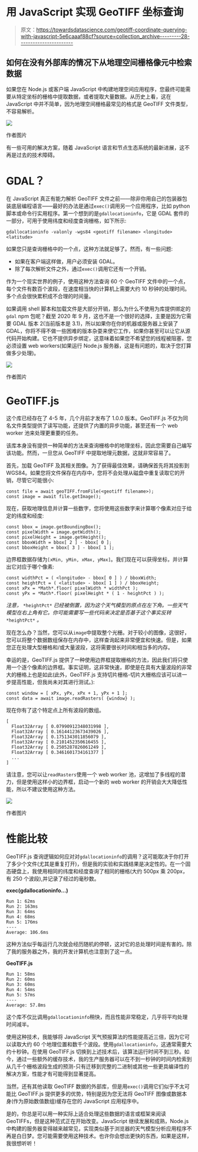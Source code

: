 # 用 JavaScript 实现 GeoTIFF 坐标查询

> 原文：<https://towardsdatascience.com/geotiff-coordinate-querying-with-javascript-5e6caaaf88cf?source=collection_archive---------28----------------------->

## 如何在没有外部库的情况下从地理空间栅格像元中检索数据

如果您在 Node.js 或客户端 JavaScript 中构建地理空间应用程序，您最终可能需要从特定坐标的栅格中提取数据，或者提取大量数据。从历史上看，这在 JavaScript 中并不简单，因为地理空间栅格最常见的格式是 GeoTIFF 文件类型，不容易解析。

![](img/9bdc6aa8decee0cd04098e14d144677b.png)

作者图片

有一些可用的解决方案，随着 JavaScript 语言和节点生态系统的最新进展，这不再是过去的技术障碍。

# GDAL？

在 JavaScript 真正有能力解析 GeoTIFF 文件之前——除非你用自己的包装器包装底层编程语言——最好的办法是通过`exec()`调用另一个应用程序，比如 python 脚本或命令行实用程序。第一个想到的是`gdallocationinfo`，它是 GDAL 套件的一部分，可用于使用纬度和经度查询栅格，如下所示:

```
gdallocationinfo -valonly -wgs84 <geotiff filename> <longitude> <latitude>
```

如果您只是查询栅格中的一个点，这种方法就足够了。然而，有一些问题:

*   如果在客户端这样做，用户必须安装 GDAL。
*   除了每次解析文件之外，通过`exec()`调用它还有一个开销。

作为一个现实世界的例子，使用这种方法查询 60 个 GeoTIFF 文件中的一个点，每个文件有数百个波段，在速度相当快的计算机上需要大约 10 秒钟的处理时间。多个点会很快累积成不合理的时间量。

如果调用 shell 脚本和加载文件是大部分开销，那么为什么不使用为库提供绑定的`gdal` npm 包呢？截至 2020 年 9 月，这也不是一个很好的选择，主要是因为它需要 GDAL 版本 2(当前版本是 3.1)，所以如果你在你的机器或服务器上安装了 GDAL，你将不得不做一些困难的版本杂耍来使它工作，如果你甚至可以让它从源代码开始构建。它也不提供异步绑定，这意味着如果您不希望您的线程被阻塞，您必须设置 web workers(如果运行 Node.js 服务器，这是有问题的，取决于您打算做多少处理)。

![](img/9a8a6a3b0a478085fc38f0dcf301a3e4.png)

作者图片

# GeoTIFF.js

这个库已经存在了 4-5 年，几个月前才发布了 1.0.0 版本。GeoTIFF.js 不仅为同名文件类型提供了读写功能，还提供了内置的异步功能，甚至还有一个 web worker 池来处理更重要的任务。

该库本身没有提供一种简单的方法来查询栅格中的地理坐标，因此您需要自己编写该功能。然而，一旦您从 GeoTIFF 中提取地理元数据，这就非常容易了。

首先，加载 GeoTIFF 及其相关图像。为了获得最佳效果，请确保首先将其投影到 WGS84。如果您将文件保存在内存中，您将不会处理从磁盘中重复读取它的开销，尽管它可能很小:

```
const file = await geoTIFF.fromFile(<geotiff filename>);
const image = await file.getImage();
```

现在，获取地理信息并计算一些数字，您将使用这些数字来计算哪个像素对应于给定的纬度和经度:

```
const bbox = image.getBoundingBox();
const pixelWidth = image.getWidth();
const pixelHeight = image.getHeight();
const bboxWidth = bbox[ 2 ] - bbox[ 0 ];
const bboxHeight = bbox[ 3 ] - bbox[ 1 ];
```

边界框数据存储为`[xMin, yMin, xMax, yMax]`。我们现在可以获得坐标，并计算出它对应于哪个像素:

```
const widthPct = ( <longitude> - bbox[ 0 ] ) / bboxWidth;
const heightPct = ( <latitude> - bbox[ 1 ] ) / bboxHeight;
const xPx = *Math*.floor( pixelWidth * widthPct );
const yPx = *Math*.floor( pixelHeight * ( 1 - heightPct ) );
```

*注意，* `*heightPct*` *已经被倒置，因为这个天气模型的原点在左下角。一些天气模型在右上角有它。你可能需要写一些代码来决定是否基于这个事实反转* `*heightPct*` *。*

现在怎么办？当然，您可以从`image`中提取整个光栅。对于较小的图像，这很好，您可以将整个数据数组保存在内存中，这样查询起来非常便宜和快速。但是，如果您正在处理大型栅格和/或大量波段，这将需要很长时间和相当多的内存。

幸运的是，GeoTIFF.js 提供了一种使用边界框提取栅格的方法，因此我们将只使用一个逐个像素的边界框。事实证明，这非常快速，即使是在具有大量波段的非常大的栅格上也是如此(此外，GeoTIFF.js 支持切片栅格-切片大栅格应该可以进一步提高性能，但我尚未对其进行测试。):

```
const window = [ xPx, yPx, xPx + 1, yPx + 1 ];
const data = await image.readRasters( {window} );
```

现在你有了这个特定点上所有波段的数组。

```
[
  Float32Array [ 0.07990912348031998 ],
  Float32Array [ 0.16144123673439026 ],
  Float32Array [ 0.1751343011856079 ],
  Float32Array [ 0.2101452350616455 ],
  Float32Array [ 0.2505287826061249 ],
  Float32Array [ 0.3461601734161377 ]
  ...
]
```

请注意，您可以让`readRasters`使用一个 web worker 池，这增加了多线程的潜力，但是使用这样小的边界框，启动一个新的 web worker 的开销会大大降低性能，所以不建议使用这种方法。

![](img/4145c7f3ca927e74b9265ea4922b0e10.png)

作者图片

# 性能比较

GeoTIFF.js 查询逻辑如何应对对`gdallocationinfo`的调用？这可能取决于你打开了多少个文件(尤其是重复打开)，但是我的实验和实践结果是决定性的。在一个固态硬盘上，我使用相同的纬度和经度查询了相同的栅格(大约 500px 乘 200px，有 250 个波段),并记录了经过的毫秒数。

**exec(gdallocationinfo…)**

```
Run 1: 62ms
Run 2: 163ms
Run 3: 64ms
Run 4: 68ms
Run 5: 176ms
----
Average: 106.6ms
```

这种方法似乎每运行几次就会经历随机的停顿，这对它的总处理时间是有害的。除了我的服务器之外，我的开发计算机也注意到了这一点。

**GeoTIFF.js**

```
Run 1: 58ms
Run 2: 60ms
Run 3: 60ms
Run 4: 54ms
Run 5: 57ms
----
Average: 57.8ms
```

这个库不仅比调用`gdallocationinfo`稍快，而且性能非常稳定，几乎将平均处理时间减半。

使用这种技术，我能够将 JavaScript 天气预报算法的性能提高近三倍，因为它可以读取大约 60 个地理位置和数千个波段。使用`gdallocationinfo`，这通常需要大约十秒钟。在使用 GeoTIFF.js 切换到上述技术后，该算法运行时间不到三秒。如今，通过一些额外的缓存技术，我的生产服务器可以在不到一秒钟的时间内检索到从几千个栅格波段生成的预测-只有迁移到完整的二进制或其他一些更具编译性的解决方案，性能才有可能得到显著提高。

当然，还有其他读取 GeoTIFF 数据的外部库，但是用`exec()`调用它们似乎不太可能比 GeoTIFF.js 提供更多的优势，特别是因为您无法将 GeoTIFF 图像或数据本身(作为原始数值数组)缓存在您的 JavaScript 应用程序中。

是的，你总是可以用一种实际上适合处理这些数据的语言或框架来阅读 GeoTIFFs，但是这种范式正在开始改变。JavaScript 继续发展和成熟，Node.js 中构建的服务器变得越来越常见，实现类似基于浏览器的天气模型分析应用程序不再是白日梦。您可能需要使用这种技术。也许你会想出更快的东西，如果是这样，我很想听听！
